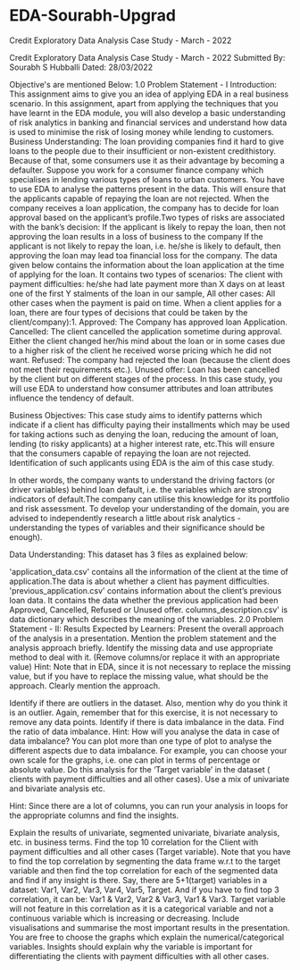 # EDA-Sourabh-Upgrad
Credit Exploratory Data Analysis Case Study - March - 2022



Credit Exploratory Data Analysis Case Study - March - 2022
Submitted By: Sourabh S Hubballi
Dated: 28/03/2022

Objective's are mentioned Below:
1.0 Problem Statement - I
Introduction:
This assignment aims to give you an idea of applying EDA in a real business scenario. In this assignment, apart from applying the techniques that you have learnt in the EDA module, you will also develop a basic understanding of risk analytics in banking and financial services and understand how data is used to minimise the risk of losing money while lending to customers.
Business Understanding:
The loan providing companies find it hard to give loans to the people due to their insufficient or non-existent credithistory. Because of that, some consumers use it as their advantage by becoming a defaulter. Suppose you work for a consumer finance company which specialises in lending various types of loans to urban customers. You have to use EDA to analyse the patterns present in the data. This will ensure that the applicants capable of repaying the loan are not rejected.
When the company receives a loan application, the company has to decide for loan approval based on the applicant’s profile.Two types of risks are associated with the bank’s decision:
If the applicant is likely to repay the loan, then not approving the loan results in a loss of business to the company
If the applicant is not likely to repay the loan, i.e. he/she is likely to default, then approving the loan may lead toa financial loss for the company.
The data given below contains the information about the loan application at the time of applying for the loan. It contains two types of scenarios:
The client with payment difficulties: he/she had late payment more than X days on at least one of the first Y stalments of the loan in our sample,
All other cases: All other cases when the payment is paid on time.
When a client applies for a loan, there are four types of decisions that could be taken by the client/company):1.
Approved: The Company has approved loan Application.
Cancelled: The client cancelled the application sometime during approval. Either the client changed her/his mind about the loan or in some cases due to a higher risk of the client he received worse pricing which he did not want.
Refused: The company had rejected the loan (because the client does not meet their requirements etc.).
Unused offer: Loan has been cancelled by the client but on different stages of the process.
In this case study, you will use EDA to understand how consumer attributes and loan attributes influence the tendency of default.

Business Objectives:
This case study aims to identify patterns which indicate if a client has difficulty paying their installments which may be used for taking actions such as denying the loan, reducing the amount of loan, lending (to risky applicants) at a higher interest rate, etc.This will ensure that the consumers capable of repaying the loan are not rejected. Identification of such applicants using EDA is the aim of this case study.

In other words, the company wants to understand the driving factors (or driver variables) behind loan default, i.e. the variables which are strong indicators of default.The company can utilise this knowledge for its portfolio and risk assessment. To develop your understanding of the domain, you are advised to independently research a little about risk analytics - understanding the types of variables and their significance should be enough).

Data Understanding:
This dataset has 3 files as explained below:

'application_data.csv' contains all the information of the client at the time of application.The data is about whether a client has payment difficulties.
'previous_application.csv' contains information about the client’s previous loan data. It contains the data whether the previous application had been Approved, Cancelled, Refused or Unused offer.
columns_description.csv' is data dictionary which describes the meaning of the variables.
2.0 Problem Statement - II:
Results Expected by Learners:
Present the overall approach of the analysis in a presentation. Mention the problem statement and the analysis approach briefly.
Identify the missing data and use appropriate method to deal with it. (Remove columns/or replace it with an appropriate value)
Hint: Note that in EDA, since it is not necessary to replace the missing value, but if you have to replace the missing value, what should be the approach. Clearly mention the approach.

Identify if there are outliers in the dataset. Also, mention why do you think it is an outlier. Again, remember that for this exercise, it is not necessary to remove any data points.
Identify if there is data imbalance in the data. Find the ratio of data imbalance.
Hint: How will you analyse the data in case of data imbalance? You can plot more than one type of plot to analyse the different aspects due to data imbalance. For example, you can choose your own scale for the graphs, i.e. one can plot in terms of percentage or absolute value. Do this analysis for the ‘Target variable’ in the dataset ( clients with payment difficulties and all other cases). Use a mix of univariate and bivariate analysis etc.

Hint: Since there are a lot of columns, you can run your analysis in loops for the appropriate columns and find the insights.

Explain the results of univariate, segmented univariate, bivariate analysis, etc. in business terms.
Find the top 10 correlation for the Client with payment difficulties and all other cases (Target variable). Note that you have to find the top correlation by segmenting the data frame w.r.t to the target variable and then find the top correlation for each of the segmented data and find if any insight is there. Say, there are 5+1(target) variables in a dataset: Var1, Var2, Var3, Var4, Var5, Target. And if you have to find top 3 correlation, it can be: Var1 & Var2, Var2 & Var3, Var1 & Var3. Target variable will not feature in this correlation as it is a categorical variable and not a continuous variable which is increasing or decreasing.
Include visualisations and summarise the most important results in the presentation. You are free to choose the graphs which explain the numerical/categorical variables. Insights should explain why the variable is important for differentiating the clients with payment difficulties with all other cases.
